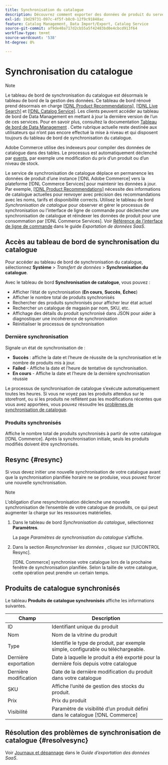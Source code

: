 ```yaml
---
title: Synchronisation du catalogue
description: Découvrez comment exporter des données de produit du serveur  [!DNL Commerce] vers [!DNL Commerce Services].
exl-id: 19d29731-097c-4f5f-b8c0-12f9c91848ac
feature: Catalog Management, Data Import/Export, Catalog Service
source-git-commit: af9de40a717d2cb55a5f42483bd0e4cbcd913f64
workflow-type: tm+mt
source-wordcount: '538'
ht-degree: 0%

---
```



# Synchronisation du catalogue

>[!NOTE]
>
> Le tableau de bord de synchronisation du catalogue est désormais le tableau de bord de la gestion des données. Ce tableau de bord rénové prend désormais en charge [[!DNL Product Recommendations]](../product-recommendations/guide-overview.md), [[!DNL Live Search]](../live-search/overview.md) et [[!DNL Catalog Service]](../catalog-service/overview.md). Les clients peuvent accéder au tableau de bord de Data Management en mettant à jour la dernière version de l’un de ces services. Pour en savoir plus, consultez la documentation [Tableau de bord de Data Management](https://experienceleague.adobe.com/docs/commerce-admin/systems/data-transfer/data-dashboard.html) . Cette rubrique actuelle reste destinée aux utilisateurs qui n’ont pas encore effectué la mise à niveau et qui disposent toujours du tableau de bord de synchronisation du catalogue.

Adobe Commerce utilise des indexeurs pour compiler des données de catalogue dans des tables. Le processus est automatiquement déclenché par [events](https://experienceleague.adobe.com/docs/commerce-admin/systems/tools/index-management.html#events-that-trigger-full-reindexing), par exemple une modification du prix d’un produit ou d’un niveau de stock.

Le service de synchronisation de catalogue déplace en permanence les données de produit d’une instance [!DNL Adobe Commerce] vers la plateforme [!DNL Commerce Services] pour maintenir les données à jour. Par exemple, [[!DNL Product Recommendations]](/help/product-recommendations/overview.md) nécessite des informations de catalogue actuelles pour renvoyer avec précision des recommandations avec les noms, tarifs et disponibilité corrects. Utilisez le tableau de bord _Synchronisation de catalogue_ pour observer et gérer le processus de synchronisation ou l’interface de ligne de commande pour déclencher une synchronisation de catalogue et réindexer les données de produit pour une consommation par [!DNL Commerce Services]. Voir [Référence de l’interface de ligne de commande](../data-export/data-export-cli-commands.md) dans le guide _Exportation de données SaaS_.

## Accès au tableau de bord de synchronisation du catalogue

Pour accéder au tableau de bord de synchronisation du catalogue, sélectionnez **Système** > _Transfert de données_ > **Synchronisation du catalogue**.

Avec le tableau de bord **Synchronisation de catalogue**, vous pouvez :

- Afficher l’état de synchronisation (**En cours**, **Succès**, **Échec**)
- Afficher le nombre total de produits synchronisés
- Rechercher des produits synchronisés pour afficher leur état actuel
- Rechercher un catalogue de magasin par nom, SKU, etc.
- Affichage des détails du produit synchronisé dans JSON pour aider à diagnostiquer une incohérence de synchronisation
- Réinitialiser le processus de synchronisation

### Dernière synchronisation

Signale un état de synchronisation de :

- **Succès** : affiche la date et l’heure de réussite de la synchronisation et le nombre de produits mis à jour.
- **Failed** - Affiche la date et l’heure de tentative de synchronisation.
- **En cours** - Affiche la date et l’heure de la dernière synchronisation réussie

Le processus de synchronisation de catalogue s’exécute automatiquement toutes les heures. Si vous ne voyez pas les produits attendus sur le storefront, ou si les produits ne reflètent pas les modifications récentes que vous avez apportées, vous pouvez résoudre les [problèmes de synchronisation de catalogue](#resolvesync).

### Produits synchronisés

Affiche le nombre total de produits synchronisés à partir de votre catalogue [!DNL Commerce]. Après la synchronisation initiale, seuls les produits modifiés doivent être synchronisés.

## Resync {#resync}

Si vous devez initier une nouvelle synchronisation de votre catalogue avant que la synchronisation planifiée horaire ne se produise, vous pouvez forcer une nouvelle synchronisation.

>[!NOTE]
>
> L’obligation d’une resynchronisation déclenche une nouvelle synchronisation de l’ensemble de votre catalogue de produits, ce qui peut augmenter la charge sur les ressources matérielles.

1. Dans le tableau de bord _Synchronisation du catalogue_, sélectionnez **Paramètres**.

   La page _Paramètres de synchronisation du catalogue_ s’affiche.

1. Dans la section _Resynchroniser les données_ , cliquez sur [!UICONTROL Resync].

   [!DNL Commerce] synchronise votre catalogue lors de la prochaine fenêtre de synchronisation planifiée. Selon la taille de votre catalogue, cette opération peut prendre un certain temps.

## Produits de catalogue synchronisés

Le tableau **Produits de catalogue synchronisés** affiche les informations suivantes.

| Champ | Description |
|---|---|
| ID | Identifiant unique du produit |
| Nom | Nom de la vitrine du produit |
| Type | Identifie le type de produit, par exemple simple, configurable ou téléchargeable. |
| Dernière exportation | Date à laquelle le produit a été exporté pour la dernière fois depuis votre catalogue |
| Dernière modification | Date de la dernière modification du produit dans votre catalogue |
| SKU | Affiche l’unité de gestion des stocks du produit. |
| Prix | Prix du produit |
| Visibilité | Paramètre de visibilité d’un produit défini dans le catalogue [!DNL Commerce] |

## Résolution des problèmes de synchronisation de catalogue {#resolvesync}

Voir [Journaux et dépannage](../data-export/troubleshooting-logging.md#troubleshooting) dans le _Guide d’exportation des données SaaS_.
